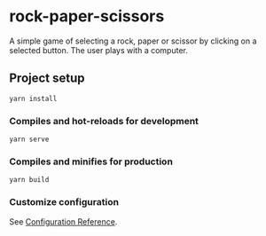 # rock-paper-scissors

A simple game of selecting a rock, paper or scissor by clicking on a selected button. The user plays with a computer.

## Project setup

```
yarn install
```

### Compiles and hot-reloads for development

```
yarn serve
```

### Compiles and minifies for production

```
yarn build
```

### Customize configuration

See [Configuration Reference](https://cli.vuejs.org/config/).
